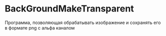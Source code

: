 # BackGroundMakeTransparent
Программа, позволяющая обрабатывать изображение и сохранять его в формате png с альфа каналом
